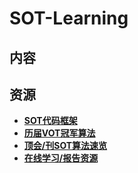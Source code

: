# SOT-Learning

## 内容



## 资源

  * **[SOT代码框架](https://github.com/wangdongdut/SOT-Learning/blob/main/Resource/Tracking-Framework.md)**
  * **[历届VOT冠军算法](https://github.com/wangdongdut/SOT-Learning/blob/main/Resource/VOT-Winner.md)**
  * **[顶会/刊SOT算法速览](https://github.com/wangdongdut/SOT-Learning/blob/main/Resource/SOT-Paper-Short-Summary.md)**
  * **[在线学习/报告资源](https://github.com/wangdongdut/SOT-Learning/blob/main/Resource/Online-Report.md)**

